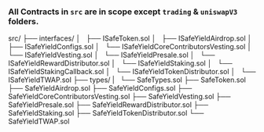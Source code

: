 ### All Contracts in `src` are in scope except `trading` & `uniswapV3` folders.

src/
├── interfaces/
│   ├── ISafeToken.sol
│   ├── ISafeYieldAirdrop.sol
│   ├── ISafeYieldConfigs.sol
│   └── ISafeYieldCoreContributorsVesting.sol
│   └── ISafeYieldVesting.sol
│   └── ISafeYieldPresale.sol
│   └── ISafeYieldRewardDistributor.sol
│   └── ISafeYieldStaking.sol
│   └── ISafeYieldStakingCallback.sol
│   └── ISafeYieldTokenDistributor.sol
│   └── ISafeYieldTWAP.sol
├── types/
|   └── SafeTypes.sol
├── SafeToken.sol
├── SafeYieldAirdrop.sol
├── SafeYieldConfigs.sol
├── SafeYieldCoreContributorsVesting.sol
├── SafeYieldVesting.sol
├── SafeYieldPresale.sol
├── SafeYieldRewardDistributor.sol
├── SafeYieldStaking.sol
├── SafeYieldTokenDistributor.sol
└── SafeYieldTWAP.sol
